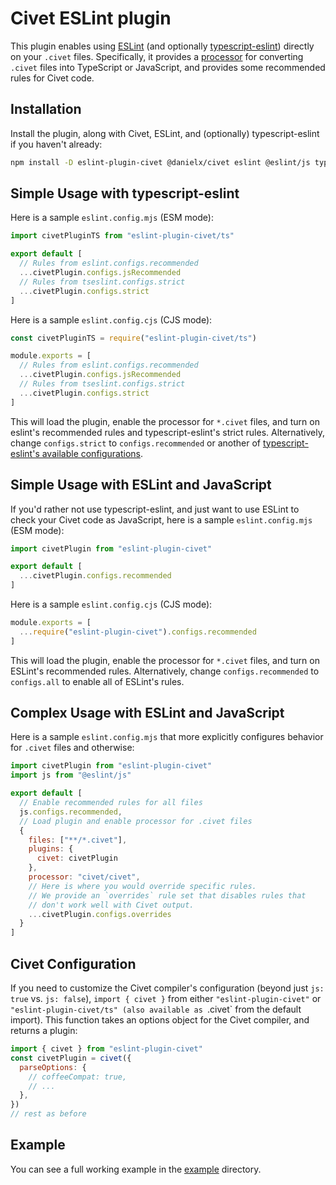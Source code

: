 # Civet ESLint plugin

This plugin enables using [ESLint](https://eslint.org/)
(and optionally [typescript-eslint](https://typescript-eslint.io/))
directly on your `.civet` files.  Specifically, it provides a
[processor](https://eslint.org/docs/latest/use/configure/plugins#specify-a-processor)
for converting `.civet` files into TypeScript or JavaScript,
and provides some recommended rules for Civet code.

## Installation

Install the plugin, along with Civet, ESLint, and (optionally)
typescript-eslint if you haven't already:

```sh
npm install -D eslint-plugin-civet @danielx/civet eslint @eslint/js typescript-eslint
```

## Simple Usage with typescript-eslint

Here is a sample `eslint.config.mjs` (ESM mode):

```js
import civetPluginTS from "eslint-plugin-civet/ts"

export default [
  // Rules from eslint.configs.recommended
  ...civetPlugin.configs.jsRecommended
  // Rules from tseslint.configs.strict
  ...civetPlugin.configs.strict
]
```

Here is a sample `eslint.config.cjs` (CJS mode):

```js
const civetPluginTS = require("eslint-plugin-civet/ts")

module.exports = [
  // Rules from eslint.configs.recommended
  ...civetPlugin.configs.jsRecommended
  // Rules from tseslint.configs.strict
  ...civetPlugin.configs.strict
]
```

This will load the plugin, enable the processor for `*.civet` files,
and turn on eslint's recommended rules and typescript-eslint's strict rules.
Alternatively, change `configs.strict` to `configs.recommended` or another of
[typescript-eslint's available configurations](https://typescript-eslint.io/users/configs).

## Simple Usage with ESLint and JavaScript

If you'd rather not use typescript-eslint, and just want to
use ESLint to check your Civet code as JavaScript,
here is a sample `eslint.config.mjs` (ESM mode):

```js
import civetPlugin from "eslint-plugin-civet"

export default [
  ...civetPlugin.configs.recommended
]
```

Here is a sample `eslint.config.cjs` (CJS mode):

```js
module.exports = [
  ...require("eslint-plugin-civet").configs.recommended
]
```

This will load the plugin, enable the processor for `*.civet` files,
and turn on ESLint's recommended rules.  Alternatively, change
`configs.recommended` to `configs.all` to enable all of ESLint's rules.

## Complex Usage with ESLint and JavaScript

Here is a sample `eslint.config.mjs` that more explicitly configures
behavior for `.civet` files and otherwise:

```js
import civetPlugin from "eslint-plugin-civet"
import js from "@eslint/js"

export default [
  // Enable recommended rules for all files
  js.configs.recommended,
  // Load plugin and enable processor for .civet files
  {
    files: ["**/*.civet"],
    plugins: {
      civet: civetPlugin
    },
    processor: "civet/civet",
    // Here is where you would override specific rules.
    // We provide an `overrides` rule set that disables rules that
    // don't work well with Civet output.
    ...civetPlugin.configs.overrides
  }
]
```

## Civet Configuration

If you need to customize the Civet compiler's configuration
(beyond just `js: true` vs. `js: false`), `import { civet }`
from either `"eslint-plugin-civet"` or `"eslint-plugin-civet/ts"
(also available as `.civet` from the default import).
This function takes an options object for the Civet compiler,
and returns a plugin:

```js
import { civet } from "eslint-plugin-civet"
const civetPlugin = civet({
  parseOptions: {
    // coffeeCompat: true,
    // ...
  },
})
// rest as before
```

## Example

You can see a full working example in the [example](./example) directory.
